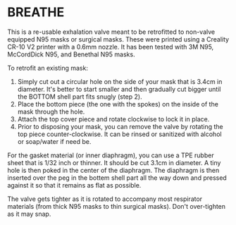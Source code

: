 # BREATHE

This is a re-usable exhalation valve meant to be retrofitted to non-valve equipped N95 masks or surgical masks.
These were printed using a Creality CR-10 V2 printer with a 0.6mm nozzle.  It has been tested with 3M N95, McCordDick N95, and Benethal N95 masks.

To retrofit an existing mask:

1. Simply cut out a circular hole on the side of your mask that is 3.4cm in diameter.  It's better to start smaller and then gradually cut bigger until the BOTTOM shell part fits snugly (step 2).
2. Place the bottom piece (the one with the spokes) on the inside of the mask through the hole.
3. Attach the top cover piece and rotate clockwise to lock it in place.
4. Prior to disposing your mask, you can remove the valve by rotating the top piece counter-clockwise.  It can be rinsed or sanitized with alcohol or soap/water if need be.

For the gasket material (or inner diaphragm), you can use a TPE rubber sheet that is 1/32 inch or thinner.  It should be cut 3.1cm in diameter.  A tiny hole is then poked in the center of the diaphragm.  The diaphragm is then inserted over the peg in the bottem shell part all the way down and pressed against it so that it remains as flat as possible.

The valve gets tighter as it is rotated to accompany most respirator materials (from thick N95 masks to thin surgical masks).  Don't over-tighten as it may snap.
